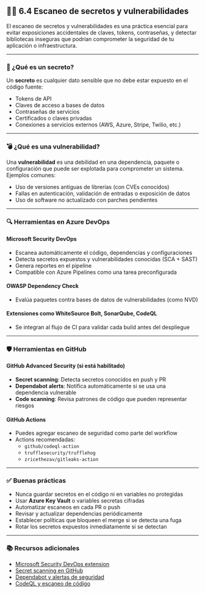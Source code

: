 ## 🕵️‍♀️ 6.4 Escaneo de secretos y vulnerabilidades

El escaneo de secretos y vulnerabilidades es una práctica esencial para evitar exposiciones accidentales de claves, tokens, contraseñas, y detectar bibliotecas inseguras que podrían comprometer la seguridad de tu aplicación o infraestructura.

---

### 🔑 ¿Qué es un secreto?

Un **secreto** es cualquier dato sensible que no debe estar expuesto en el código fuente:

- Tokens de API
- Claves de acceso a bases de datos
- Contraseñas de servicios
- Certificados o claves privadas
- Conexiones a servicios externos (AWS, Azure, Stripe, Twilio, etc.)

---

### 💣 ¿Qué es una vulnerabilidad?

Una **vulnerabilidad** es una debilidad en una dependencia, paquete o configuración que puede ser explotada para comprometer un sistema.  
Ejemplos comunes:
- Uso de versiones antiguas de librerías (con CVEs conocidos)
- Fallas en autenticación, validación de entradas o exposición de datos
- Uso de software no actualizado con parches pendientes

---

### 🔍 Herramientas en Azure DevOps

#### Microsoft Security DevOps

- Escanea automáticamente el código, dependencias y configuraciones
- Detecta secretos expuestos y vulnerabilidades conocidas (SCA + SAST)
- Genera reportes en el pipeline
- Compatible con Azure Pipelines como una tarea preconfigurada

#### OWASP Dependency Check

- Evalúa paquetes contra bases de datos de vulnerabilidades (como NVD)

#### Extensiones como WhiteSource Bolt, SonarQube, CodeQL

- Se integran al flujo de CI para validar cada build antes del despliegue

---

### 🛡️ Herramientas en GitHub

#### GitHub Advanced Security (si está habilitado)

- **Secret scanning**: Detecta secretos conocidos en push y PR
- **Dependabot alerts**: Notifica automáticamente si se usa una dependencia vulnerable
- **Code scanning**: Revisa patrones de código que pueden representar riesgos

#### GitHub Actions

- Puedes agregar escaneo de seguridad como parte del workflow
- Actions recomendadas:
  - `github/codeql-action`
  - `trufflesecurity/trufflehog`
  - `zricethezav/gitleaks-action`

---

### ✅ Buenas prácticas

- Nunca guardar secretos en el código ni en variables no protegidas
- Usar **Azure Key Vault** o variables secretas cifradas
- Automatizar escaneos en cada PR o push
- Revisar y actualizar dependencias periódicamente
- Establecer políticas que bloqueen el merge si se detecta una fuga
- Rotar los secretos expuestos inmediatamente si se detectan

---

### 📚 Recursos adicionales

- [Microsoft Security DevOps extension](https://learn.microsoft.com/en-us/security/devops/overview)
- [Secret scanning en GitHub](https://docs.github.com/en/code-security/secret-scanning/about-secret-scanning)
- [Dependabot y alertas de seguridad](https://docs.github.com/en/code-security/supply-chain-security/keeping-your-dependencies-updated-automatically)
- [CodeQL y escaneo de código](https://docs.github.com/en/code-security/code-scanning)


